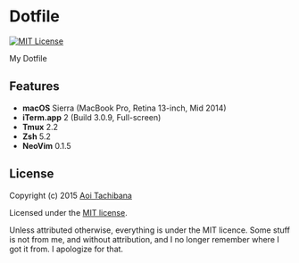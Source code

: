 # Dotfile

[![MIT License](https://img.shields.io/badge/license-MIT-blue.svg?style=flat-square)](LICENSE)

My Dotfile

## Features

- **macOS** Sierra (MacBook Pro, Retina 13-inch, Mid 2014)
- **iTerm.app** 2 (Build 3.0.9, Full-screen)
- **Tmux** 2.2
- **Zsh** 5.2
- **NeoVim** 0.1.5

## License

Copyright (c) 2015 [Aoi Tachibana](https://ress.mit-license.org/2015)

Licensed under the [MIT license](LICENSE).

Unless attributed otherwise, everything is under the MIT licence. 
Some stuff is not from me, and without attribution, and I no longer remember where I got it from. 
I apologize for that.

<!-- :vim:foldmethod=expr: -->
